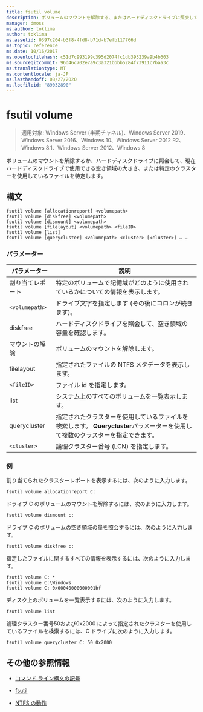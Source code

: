 ```yaml
---
title: fsutil volume
description: ボリュームのマウントを解除する、またはハードディスクドライブに照会して、ハードディスクドライブ上で現在使用可能な空き領域の容量や特定のクラスターを使用しているファイルを確認するには、fsutil volume コマンドの参照記事。
manager: dmoss
ms.author: toklima
author: toklima
ms.assetid: 0397c204-b3f8-4fd8-b71d-b7efb117766d
ms.topic: reference
ms.date: 10/16/2017
ms.openlocfilehash: c51d7c993199c395d2074fc1db393239a9b4b603
ms.sourcegitcommit: 96d46c702e7a9c3a321bbbb5284f73911c7baa3c
ms.translationtype: MT
ms.contentlocale: ja-JP
ms.lasthandoff: 08/27/2020
ms.locfileid: "89032890"
---
```

# <a name="fsutil-volume"></a>fsutil volume

> 適用対象: Windows Server (半期チャネル)、Windows Server 2019、Windows Server 2016、Windows 10、Windows Server 2012 R2、Windows 8.1、Windows Server 2012、Windows 8

ボリュームのマウントを解除するか、ハードディスクドライブに照会して、現在ハードディスクドライブで使用できる空き領域の大きさ、または特定のクラスターを使用しているファイルを特定します。

## <a name="syntax"></a>構文

```
fsutil volume [allocationreport] <volumepath>
fsutil volume [diskfree] <volumepath>
fsutil volume [dismount] <volumepath>
fsutil volume [filelayout] <volumepath> <fileID>
fsutil volume [list]
fsutil volume [querycluster] <volumepath> <cluster> [<cluster>] … …
```

### <a name="parameters"></a>パラメーター

| パラメーター | 説明 |
| --------- | ----------- |
| 割り当てレポート | 特定のボリュームで記憶域がどのように使用されているかについての情報を表示します。 |
| `<volumepath>` | ドライブ文字を指定します (その後にコロンが続きます)。 |
| diskfree | ハードディスクドライブを照会して、空き領域の容量を確認します。 |
| マウントの解除 | ボリュームのマウントを解除します。 |
| filelayout | 指定されたファイルの NTFS メタデータを表示します。 |
| `<fileID>` | ファイル id を指定します。 |
| list | システム上のすべてのボリュームを一覧表示します。 |
| querycluster | 指定されたクラスターを使用しているファイルを検索します。 **Querycluster**パラメーターを使用して複数のクラスターを指定できます。 |
| `<cluster>` | 論理クラスター番号 (LCN) を指定します。 |

### <a name="examples"></a>例

割り当てられたクラスターレポートを表示するには、次のように入力します。

```
fsutil volume allocationreport C:
```

ドライブ C のボリュームのマウントを解除するには、次のように入力します。

```
fsutil volume dismount c:
```

ドライブ C のボリュームの空き領域の量を照会するには、次のように入力します。

```
fsutil volume diskfree c:
```

指定したファイルに関するすべての情報を表示するには、次のように入力します。

```
fsutil volume C: *
fsutil volume C:\Windows
fsutil volume C: 0x00040000000001bf
```

ディスク上のボリュームを一覧表示するには、次のように入力します。

```
fsutil volume list
```

論理クラスター番号50および0x2000 によって指定されたクラスターを使用しているファイルを検索するには、C ドライブに次のように入力します。

```
fsutil volume querycluster C: 50 0x2000
```

## <a name="additional-references"></a>その他の参照情報

- [コマンド ライン構文の記号](command-line-syntax-key.md)

- [fsutil](fsutil.md)

- [NTFS の動作](/previous-versions/windows/it-pro/windows-server-2003/cc781134(v=ws.10))
